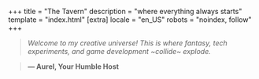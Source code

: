 +++
title = "The Tavern"
description = "where everything always starts"
template = "index.html"
[extra]
locale = "en_US"
robots = "noindex, follow"
+++

> _Welcome to my creative universe! This is where fantasy, tech experiments, and game development ~collide~ explode._

> **— Aurel, Your Humble Host**
